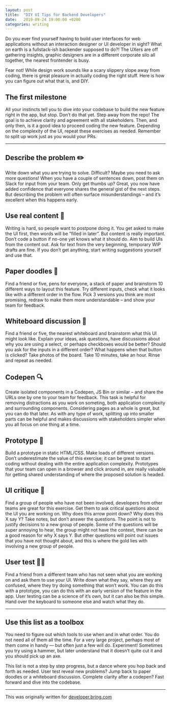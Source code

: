 ```yaml
---
layout: post
title:  "DIY UI Tips for Backend Developers"
date:   2019-09-24 19:00:00 +0200
categories: writing
---
```


Do you ever find yourself having to build user interfaces for web applications without an interaction designer or UI developer in sight? What on earth is a fullstack-ish backender supposed to do?! The UXers are off gathering insights, graphic designers are in a different corporate silo all together, the nearest frontender is busy.

Fear not! While design work sounds like a scary slippery slope away from coding, there is great pleasure in actually coding the right stuff. Here is how you can figure out what that is, and DIY.

## The first milestone

All your instincts tell you to dive into your codebase to build the new feature right in the app, but stop. Don’t do that yet. Step away from the repo! The goal is to achieve clarity and agreement with all stakeholders. Then, and only then, is it a good idea to proceed coding the new feature. Depending on the complexity of the UI, repeat these exercises as needed. Remember to split up work just as you would your PRs.

---

## Describe the problem ✏️

Write down what you are trying to solve. Difficult? Maybe you need to ask more questions! When you have a couple of sentences down, post them on Slack for input from your team. Only get thumbs up? Great, you now have added confidence that everyone shares the general gist of the next steps. But describing the problem will often surface misunderstandings – and it’s excellent when this happens early.

## Use real content 🚨

Writing is hard, so people want to postpone doing it. You get asked to make the UI first, then words will be ”filled in later”. But content is really important. Don’t code a button if no-one yet knows what it should do. Aim to build UIs from the content out. Ask for text from the very beginning, temporary WIP drafts are fine. If you don’t get anything, start writing suggestions yourself and use that.

## Paper doodles 💭

Find a friend or five, pens for everyone, a stack of paper and brainstorm 10 different ways to layout this feature. Try different inputs, check what it looks like with a different order in the flow. Pick 3 versions you think are most promising, redraw to make them more understandable – and show your team for feedback.

## Whiteboard discussion 💬

Find a friend or five, the nearest whiteboard and brainstorm what this UI might look like. Explain your ideas, ask questions, have discussions about why you are using a select, or perhaps checkboxes would be better? Should you ask for the inputs in a different order? What happens when that button is clicked? Take photos of the board. Take 10 minutes, take an hour. Rinse and repeat as needed.

## Codepen 🔍

Create isolated components in a Codepen, JS Bin or similar – and share the URLs one by one to your team for feedback. This task is helpful for removing distractions as you work on someting, both application complexity and surrounding components. Considering pages as a whole is great, but you can do that later. As with any type of work, splitting up into smaller parts can be helpful and makes discussions with stakeholders simpler when you all focus on one thing at a time.

## Prototype 🔨

Build a prototype in static HTML/CSS. Make loads of different versions. Don’t underestimate the value of this exercise; it can be great to start coding without dealing with the entire application complexity. Prototypes that your team can open in a browser and click around in, are really valuable for getting shared understanding of where the proposed solution is headed.

## UI critique 🤔

Find a group of people who have not been involved, developers from other teams are great for this exercise. Get them to ask critical questions about the UI you are working on. Why does this arrow point down? Why does this X say Y? Take notes, but don’t answer the questions. The point is not to justify decisions to a new group of people. Some of the questions will be super annoying to hear, the group might not have the context, there can be a good reason for why X says Y. But other questions will point out issues that you have not thought about, and this is where the gold lies with involving a new group of people.

## User test 👩‍💻

Find a friend from a different team who has not seen what you are working on and ask them to use your UI. Write down what they say, where they are confused, where they try doing something that won’t work. You can do this with a prototype, you can do this with an early version of the feature in the app. User testing can be a science of it’s own, but it can also be this simple. Hand over the keyboard to someone else and watch what they do.

---

## Use this list as a toolbox

You need to figure out which tools to use when and in what order. You do not need all of them all the time. For a very large project, perhaps most of them come in handy — but often just a few will do. Experiment! Sometimes you try using a hammer, but later understand that it doesn’t quite cut it and you should pick up an axe.

This list is not a step by step progress, but a dance where you hop back and forth as needed. User test reveal new problems? Jump back to paper doodles or a whiteboard discussion. Complete clarity after a codepen? Fast forward and dive into the codebase.


---

This was originally written for [developer.bring.com](https://developer.bring.com/blog/ui-tips/)
